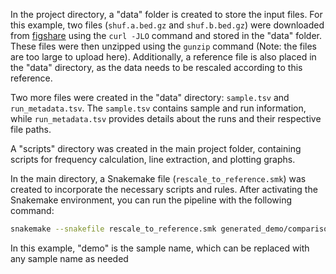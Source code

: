 In the project directory, a "data" folder is created to store the input files. For this example, two files (`shuf.a.bed.gz` and `shuf.b.bed.gz`) were downloaded from [figshare](https://figshare.com/s/2d3d4d60a82de9cc3cc6) using the `curl -JLO` command and stored in the "data" folder. These files were then unzipped using the `gunzip` command (Note: the files are too large to upload here). Additionally, a reference file is also placed in the "data" directory, as the data needs to be rescaled according to this reference.

Two more files were created in the "data" directory: `sample.tsv` and `run_metadata.tsv`. The `sample.tsv` contains sample and run information, while `run_metadata.tsv` provides details about the runs and their respective file paths.

A "scripts" directory was created in the main project folder, containing scripts for frequency calculation, line extraction, and plotting graphs.

In the main directory, a Snakemake file (`rescale_to_reference.smk`) was created to incorporate the necessary scripts and rules. After activating the Snakemake environment, you can run the pipeline with the following command:

```bash
snakemake --snakefile rescale_to_reference.smk generated_demo/comparison_graph_demo.png -j1
```

In this example, "demo" is the sample name, which can be replaced with any sample name as needed
